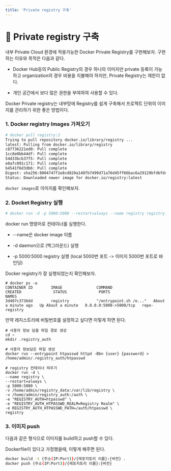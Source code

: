 ```yaml
---
title: 'Private registry 구축'
---
```


# 🐳 Private registry 구축

내부 Private Cloud 환경에 적용가능한 Docker Private Registry를 구현해보자. 구현하는 이유와 목적은 다음과 같다.

- Docker Hub등의 Public Registry의 경우 하나의 이미지만 private 등록이 가능하고 organization의 경우 비용을 지불해야 하지만, Private Registry는 제한이 없다.

- 개인 공간에서 보다 많은 권한을 부여하여 사용할 수 있다.

Docker Private registry는 내부망에 Registry를 쉽게 구축해서 프로젝트 단위의 이미지를 관리하기 위한 좋은 방법이다.

### 1. Docker registry Images 가져오기

```bash
# docker pull registry:2
Trying to pull repository docker.io/library/registry ... 
latest: Pulling from docker.io/library/registry
c87736221ed0: Pull complete 
1cc8e0bb44df: Pull complete 
54d33bcb37f5: Pull complete 
e8afc091c171: Pull complete 
b4541f6d3db6: Pull complete 
Digest: sha256:8004747f1e8cd820a148fb7499d71a76d45ff66bac6a29129bfdbfdc0154d146
Status: Downloaded newer image for docker.io/registry:latest
```

`docker images`로 이미지를 확인해보자.

### 2. Docket Registry 실행

```bash
# docker run -d -p 5000:5000 --restart=always --name registry registry:2
```

docker run 명령어로 컨테이너를 실행한다.

- --name은 docker image 이름

- -d daemon으로 (백그라운드) 실행

- -p 5000:5000 registry 실행 (local 5000번 포트 -> 이미지 5000번 포트로 바인딩)

Docker registry가 잘 실행되었는지 확인해보자.

```
# docker ps -a
CONTAINER ID        IMAGE               COMMAND                  CREATED              STATUS              PORTS                    NAMES
3d407c3736dd        registry            "/entrypoint.sh /e..."   About a minute ago   Up About a minute   0.0.0.0:5000->5000/tcp   repo-registry
```

만약 레지스트리에 비밀번호를 설정하고 싶다면 이렇게 하면 된다.

```
# 사용자 정보 담을 파일 경로 생성
cd ~
mkdir .registry_auth
      
# 사용자 정보담은 파일 생성
docker run --entrypoint htpasswd httpd -Bbn {user} {password} > /home/admin/.registry_auth/htpasswd
      
# registry 컨테이너 띄우기
docker run -d \
--name registry \
--restart=always \
-p 5000:5000 \
-v /home/admin/registry_data:/var/lib/registry \
-v /home/admin/registry_auth:/auth \
-e "REGISTRY_AUTH=htpasswd" \
-e "REGISTRY_AUTH_HTPASSWD_REALM=Registry Realm" \
-e REGISTRY_AUTH_HTPASSWD_PATH=/auth/htpasswd \
registry
```

### 3. 이미지 push

다음과 같은 형식으로 이미지를 build하고 push할 수 있다.

Dockerfile이 있다고 가정했을때, 이렇게 해주면 된다.

```bash
docker build -t {주소(IP:Port)}/{레포지토리 이름}:{버전} .
docker push {주소(IP:Port)}/{레포지토리 이름}:{버전}
```
